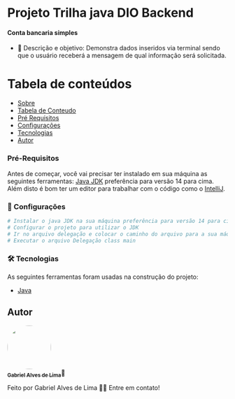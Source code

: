 # Projeto Trilha java DIO Backend

#### Conta bancaria simples

- 💬 Descrição e objetivo: Demonstra dados inseridos via terminal sendo que o usuário receberá a mensagem de qual informação será solicitada.


# Tabela de conteúdos

<!--ts-->

- [Sobre](#Descrição)
- [Tabela de Conteudo](#tabela-de-conteudo)
- [Pré Requisitos](#pre-requisitos)
- [Configurações](#Configurações)
- [Tecnologias](#tecnologias)
- [Autor](#autor)
  <!--te-->
  <br>

### Pré-Requisitos

Antes de começar, você vai precisar ter instalado em sua máquina as seguintes ferramentas: 
[Java JDK](https://www.oracle.com/java/technologies/downloads/) preferência para versão 14 para cima.<br>
Além disto é bom ter um editor para trabalhar com o código como o [IntelliJ](https://www.jetbrains.com/pt-br/idea/).

### 🎲 Configurações

```bash
# Instalar o java JDK na sua máquina preferência para versão 14 para cima
# Configurar o projeto para utilizar o JDK
# Ir no arquivo delegação e colocar o caminho do arquivo para a sua máquina no lugar especificado.
# Executar o arquivo Delegação class main
```

### 🛠 Tecnologias

As seguintes ferramentas foram usadas na construção do projeto:

- [Java](https://www.oracle.com/java/technologies/downloads/)

## Autor

<a href="https://www.linkedin.com/in/gabriel19br/">
<img style="border-radius: 50%;" src="https://media-exp1.licdn.com/dms/image/C4D03AQEN5MndpcR7Rg/profile-displayphoto-shrink_200_200/0/1613396219696?e=1644451200&v=beta&t=tzL1BFQ4hpDlXAsW1se7Wp1-Rud4DdBGOnocCIEPNUA" width="100px;" alt=""/>
<br/>
<sub><b>Gabriel Alves de Lima</b></sub></a>🚀

Feito por Gabriel Alves de Lima 👋🏽 Entre em contato!
